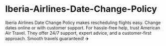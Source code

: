 # Iberia-Airlines-Date-Change-Policy
Iberia Airlines Date Change Policy makes rescheduling flights easy. Change dates online or with customer support. For hassle-free help, trust American Air Travel. They offer 24/7 support, expert advice, and a customer-first approach. Smooth travels guaranteed! ✈️
